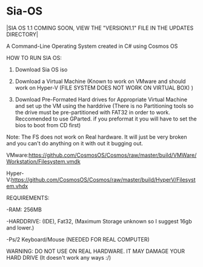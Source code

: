 # Sia-OS

|SIA OS 1.1 COMING SOON, VIEW THE "VERSION1.1" FILE IN THE UPDATES DIRECTORY|

A Command-Line Operating System created in C# using Cosmos OS

HOW TO RUN SIA OS:

1. Download Sia OS iso

2. Download a Virtual Machine (Known to work on VMware and should work on Hyper-V (FILE SYSTEM DOES NOT WORK ON VIRTUAL BOX) )

3. Download Pre-Formated Hard drives for Appropriate Virtual Machine and set up the VM using the harddrive (There is no Partitioning tools so the drive must be pre-partitioned with FAT32 in order to work. Reccomended to use GParted. if you preformat it you will have to set the bios to boot from CD first)

Note: The FS does not work on Real hardware. It will just be very broken and you can't do anything on it with out it bugging out.


VMware:https://github.com/CosmosOS/Cosmos/raw/master/build/VMWare/Workstation/Filesystem.vmdk

Hyper-V:https://github.com/CosmosOS/Cosmos/raw/master/build/HyperV/Filesystem.vhdx


REQUIREMENTS:

  -RAM: 256MB

  -HARDDRIVE: (IDE), Fat32, (Maximum Storage unknown so I suggest 16gb and lower.)

  -Ps/2 Keyboard/Mouse (NEEDED FOR REAL COMPUTER)

WARNING:
DO NOT USE ON REAL HARDWARE. IT MAY DAMAGE YOUR HARD DRIVE (It doesn't work any ways :/)
